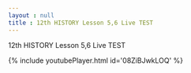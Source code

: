 ```yaml
---
layout : null
title : 12th HISTORY Lesson 5,6 Live TEST
---
```


12th HISTORY Lesson 5,6 Live TEST



{% include youtubePlayer.html id='08ZiBJwkLOQ' %}
